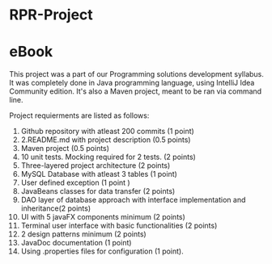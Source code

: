 # RPR-Project
# eBook
This project was a part of our Programming solutions development syllabus. It was completely done in Java programming language, using IntelliJ Idea Community edition.
It's also a Maven project, meant to be ran via command line.

Project requierments are listed as follows:
1. Github repository with atleast 200 commits (1 point)
2. 2.README.md with project description (0.5 points)
3. Maven project (0.5 points)
4. 10 unit tests. Mocking required for 2 tests. (2 points)
5. Three-layered project architecture (2 points)
6. MySQL Database with atleast 3 tables (1 point)
7. User defined exception (1 point )
8. JavaBeans classes for data transfer (2 points)
9. DAO layer of database approach with interface implementation and inheritance(2 points)
10. UI with 5 javaFX components minimum (2 points)
11. Terminal user interface with basic functionalities (2 points)
12. 2 design patterns minimum (2 points)
13. JavaDoc documentation (1 point)
14. Using .properties files for configuration (1 point).
